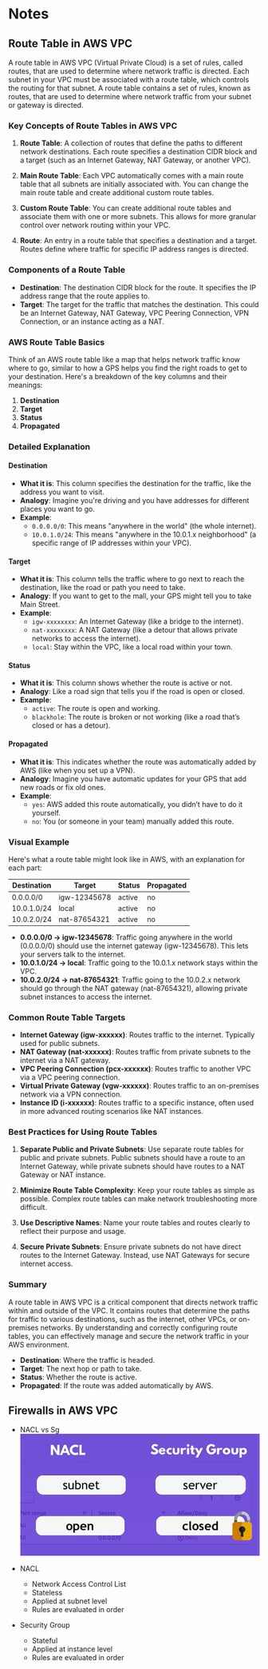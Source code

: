 # Notes

## Route Table in AWS VPC

A route table in AWS VPC (Virtual Private Cloud) is a set of rules, called routes, that are used to determine where network traffic is directed. Each subnet in your VPC must be associated with a route table, which controls the routing for that subnet. A route table contains a set of rules, known as routes, that are used to determine where network traffic from your subnet or gateway is directed.

### Key Concepts of Route Tables in AWS VPC

1. **Route Table**: A collection of routes that define the paths to different network destinations. Each route specifies a destination CIDR block and a target (such as an Internet Gateway, NAT Gateway, or another VPC).

2. **Main Route Table**: Each VPC automatically comes with a main route table that all subnets are initially associated with. You can change the main route table and create additional custom route tables.

3. **Custom Route Table**: You can create additional route tables and associate them with one or more subnets. This allows for more granular control over network routing within your VPC.

4. **Route**: An entry in a route table that specifies a destination and a target. Routes define where traffic for specific IP address ranges is directed.

### Components of a Route Table

- **Destination**: The destination CIDR block for the route. It specifies the IP address range that the route applies to.
- **Target**: The target for the traffic that matches the destination. This could be an Internet Gateway, NAT Gateway, VPC Peering Connection, VPN Connection, or an instance acting as a NAT.

### AWS Route Table Basics

Think of an AWS route table like a map that helps network traffic know where to go, similar to how a GPS helps you find the right roads to get to your destination. Here's a breakdown of the key columns and their meanings:

1. **Destination**
2. **Target**
3. **Status**
4. **Propagated**

### Detailed Explanation

#### Destination

- **What it is**: This column specifies the destination for the traffic, like the address you want to visit.
- **Analogy**: Imagine you're driving and you have addresses for different places you want to go.
- **Example**:
  - `0.0.0.0/0`: This means "anywhere in the world" (the whole internet).
  - `10.0.1.0/24`: This means "anywhere in the 10.0.1.x neighborhood" (a specific range of IP addresses within your VPC).

#### Target

- **What it is**: This column tells the traffic where to go next to reach the destination, like the road or path you need to take.
- **Analogy**: If you want to get to the mall, your GPS might tell you to take Main Street.
- **Example**:
  - `igw-xxxxxxxx`: An Internet Gateway (like a bridge to the internet).
  - `nat-xxxxxxxx`: A NAT Gateway (like a detour that allows private networks to access the internet).
  - `local`: Stay within the VPC, like a local road within your town.

#### Status

- **What it is**: This column shows whether the route is active or not.
- **Analogy**: Like a road sign that tells you if the road is open or closed.
- **Example**:
  - `active`: The route is open and working.
  - `blackhole`: The route is broken or not working (like a road that’s closed or has a detour).

#### Propagated

- **What it is**: This indicates whether the route was automatically added by AWS (like when you set up a VPN).
- **Analogy**: Imagine you have automatic updates for your GPS that add new roads or fix old ones.
- **Example**:
  - `yes`: AWS added this route automatically, you didn’t have to do it yourself.
  - `no`: You (or someone in your team) manually added this route.

### Visual Example

Here's what a route table might look like in AWS, with an explanation for each part:

| Destination | Target       | Status | Propagated |
| ----------- | ------------ | ------ | ---------- |
| 0.0.0.0/0   | igw-12345678 | active | no         |
| 10.0.1.0/24 | local        | active | no         |
| 10.0.2.0/24 | nat-87654321 | active | no         |

- **0.0.0.0/0 -> igw-12345678**: Traffic going anywhere in the world (0.0.0.0/0) should use the internet gateway (igw-12345678). This lets your servers talk to the internet.
- **10.0.1.0/24 -> local**: Traffic going to the 10.0.1.x network stays within the VPC.
- **10.0.2.0/24 -> nat-87654321**: Traffic going to the 10.0.2.x network should go through the NAT gateway (nat-87654321), allowing private subnet instances to access the internet.

### Common Route Table Targets

- **Internet Gateway (igw-xxxxxx)**: Routes traffic to the internet. Typically used for public subnets.
- **NAT Gateway (nat-xxxxxx)**: Routes traffic from private subnets to the internet via a NAT gateway.
- **VPC Peering Connection (pcx-xxxxxx)**: Routes traffic to another VPC via a VPC peering connection.
- **Virtual Private Gateway (vgw-xxxxxx)**: Routes traffic to an on-premises network via a VPN connection.
- **Instance ID (i-xxxxxx)**: Routes traffic to a specific instance, often used in more advanced routing scenarios like NAT instances.

### Best Practices for Using Route Tables

1. **Separate Public and Private Subnets**: Use separate route tables for public and private subnets. Public subnets should have a route to an Internet Gateway, while private subnets should have routes to a NAT Gateway or NAT instance.

2. **Minimize Route Table Complexity**: Keep your route tables as simple as possible. Complex route tables can make network troubleshooting more difficult.

3. **Use Descriptive Names**: Name your route tables and routes clearly to reflect their purpose and usage.

4. **Secure Private Subnets**: Ensure private subnets do not have direct routes to the Internet Gateway. Instead, use NAT Gateways for secure internet access.

### Summary

A route table in AWS VPC is a critical component that directs network traffic within and outside of the VPC. It contains routes that determine the paths for traffic to various destinations, such as the internet, other VPCs, or on-premises networks. By understanding and correctly configuring route tables, you can effectively manage and secure the network traffic in your AWS environment.

- **Destination**: Where the traffic is headed.
- **Target**: The next hop or path to take.
- **Status**: Whether the route is active.
- **Propagated**: If the route was added automatically by AWS.

## Firewalls in AWS VPC

- NACL vs Sg
  ![alt text](images/nacl-sg.png)

- NACL

  - Network Access Control List
  - Stateless
  - Applied at subnet level
  - Rules are evaluated in order

- Security Group
  - Stateful
  - Applied at instance level
  - Rules are evaluated in order

